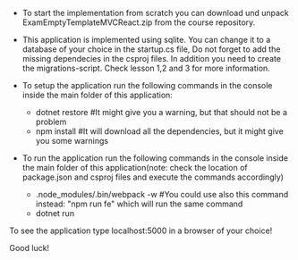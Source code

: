 * To start the implementation from scratch you can download und unpack ExamEmptyTemplateMVCReact.zip from the course repository.

* This application is implemented using sqlite. You can change it to a database of your choice in the startup.cs file, Do not forget to add the missing dependecies in the csproj files. In addition you need to create the migrations-script. Check lesson 1,2 and 3 for more information. 

* To setup the application run the following commands in the console inside the main folder of this application:
    - dotnet restore  #It might give you a warning, but that should not be a problem 
    - npm install    #It will download all the dependencies, but it might give you some warnings

* To run the application run the following commands in the console inside the main folder of this application(note: check the location of package.json and csproj files and execute the commands accordingly) 
    - .node_modules/.bin/webpack -w #You could use also this command instead: "npm run fe" which will run the same command
    - dotnet run

To see the application type localhost:5000 in a browser of your choice!

Good luck!